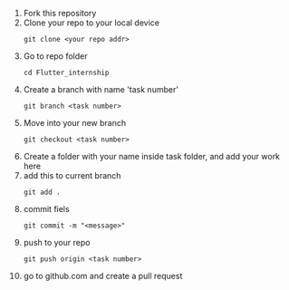 1. Fork this repository
2. Clone your repo to your local device
    ~~~
    git clone <your repo addr>
    ~~~
3. Go to repo folder
    ```
    cd Flutter_internship
    ```
4. Create a branch with name 'task number'
    ```
    git branch <task number>
    ```
5. Move into your new branch 
    ```
    git checkout <task number>
    ```
6. Create a folder with your name inside task folder, and add your work here
7. add this to current branch
    ```
    git add .
    ```
8. commit fiels
    ```
    git commit -m "<message>"
    ```
9. push to your repo
    ```
    git push origin <task number>
10. go to github.com and create a pull request
